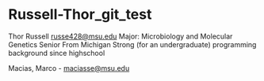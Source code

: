 # Russell-Thor_git_test
Thor Russell
russe428@msu.edu
Major: Microbiology and Molecular Genetics
Senior
From Michigan
Strong (for an undergraduate) programming background since highschool

Macias, Marco - maciasse@msu.edu
